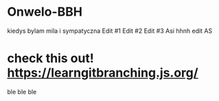 # Onwelo-BBH
kiedys bylam mila i sympatyczna
Edit #1
Edit #2
Edit #3 Asi
hhnh
edit AS

check this out! https://learngitbranching.js.org/
=======
ble ble ble
